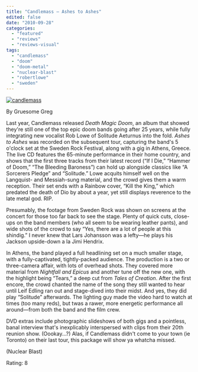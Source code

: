 ```yaml
---
title: "Candlemass – Ashes to Ashes"
edited: false
date: "2010-09-28"
categories:
  - "featured"
  - "reviews"
  - "reviews-visual"
tags:
  - "candlemass"
  - "doom"
  - "doom-metal"
  - "nuclear-blast"
  - "robertlowe"
  - "sweden"
---
```


[![](http://www.hellbound.ca/wp-content/uploads/2010/09/candlemass.jpg "candlemass")](http://www.hellbound.ca/wp-content/uploads/2010/09/candlemass.jpg)

By Gruesome Greg

Last year, Candlemass released _Death Magic Doom_, an album that showed they're still one of the top epic doom bands going after 25 years, while fully integrating new vocalist Rob Lowe of Solitude Aeturnus into the fold. _Ashes to Ashes_ was recorded on the subsequent tour, capturing the band's 5 o'clock set at the Sweden Rock Festival, along with a gig in Athens, Greece. The live CD features the 65-minute performance in their home country, and shows that the first three tracks from their latest record (“If I Die,” “Hammer of Doom,” “The Bleeding Baroness”) can hold up alongside classics like “A Sorcerers Pledge” and “Solitude.” Lowe acquits himself well on the Langquist- and Messiah-sung material, and the crowd gives them a warm reception. Their set ends with a Rainbow cover, “Kill the King,” which predated the death of Dio by about a year, yet still displays reverence to the late metal god. RIP.

Presumably, the footage from Sweden Rock was shown on screens at the concert for those too far back to see the stage. Plenty of quick cuts, close-ups on the band members (who all seem to be wearing leather pants), and wide shots of the crowd to say “Yes, there are a lot of people at this shindig.” I never knew that Lars Johansson was a lefty—he plays his Jackson upside-down a la Jimi Hendrix.

In Athens, the band played a full headlining set on a much smaller stage, with a fully-captivated, tightly-packed audience. The production is a two or three-camera affair, with lots of overhead shots. They covered more material from _Nightfall and Epicus_ and another tune off the new one, with the highlight being “Tears,” a deep cut from _Tales of Creation_. After the first encore, the crowd chanted the name of the song they still wanted to hear until Leif Edling ran out and stage-dived into their midst. And yes, they did play “Solitude” afterwards. The lighting guy made the video hard to watch at times (too many reds), but twas a rawer, more energetic performance all around—from both the band and the film crew.

DVD extras include photographic slideshows of both gigs and a pointless, banal interview that's inexplicably interspersed with clips from their 20th reunion show. (Oookay...?) Alas, if Candlemass didn't come to your town (ie Toronto) on their last tour, this package will show ya whatcha missed.

(Nuclear Blast)

Rating: 8
